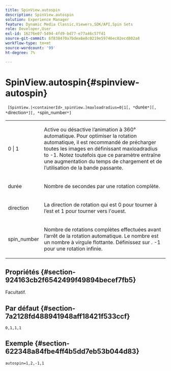 ```yaml
---
title: SpinView.autospin
description: SpinView.autospin
solution: Experience Manager
feature: Dynamic Media Classic,Viewers,SDK/API,Spin Sets
role: Developer,User
exl-id: 16276e07-5494-4fd9-bd77-e77a46c57fd1
source-git-commit: 6f838470a7bdea8e8c0219e59746ec82ecd802a8
workflow-type: tm+mt
source-wordcount: '99'
ht-degree: 7%

---
```


# SpinView.autospin{#spinview-autospin}

` [SpinView.|<containerId>_spinView.]maxloadradius=0|1[, *`durée`*][, *`direction`*][, *`spin_number`*]`

<table id="table_49FFD1BC53B846F09A6D214BC8C5C3FE"> 
 <tbody> 
  <tr> 
   <td colname="col1"> <p> <span class="codeph"> 0 | 1</span> </p> </td> 
   <td colname="col2"> <p> Active ou désactive l’animation à 360° automatique. Pour optimiser la rotation automatique, il est recommandé de précharger toutes les images en définissant <span class="codeph"> maxloadradius</span> to <span class="codeph"> -1</span>. Notez toutefois que ce paramètre entraîne une augmentation du temps de chargement et de l’utilisation de la bande passante. </p> </td> 
  </tr> 
  <tr> 
   <td colname="col1"> <p><span class="codeph"><span class="varname"> durée</span></span> </p> </td> 
   <td colname="col2"> <p> Nombre de secondes par une rotation complète. </p> </td> 
  </tr> 
  <tr> 
   <td colname="col1"> <p> <span class="codeph"><span class="varname"> direction</span></span> </p> </td> 
   <td colname="col2"> <p> La direction de rotation qui est <span class="codeph"> 0</span> pour tourner à l’est et <span class="codeph"> 1</span> pour tourner vers l'ouest. </p> </td> 
  </tr> 
  <tr> 
   <td colname="col1"> <p> <span class="codeph"><span class="varname"> spin_number</span></span> </p> </td> 
   <td colname="col2"> <p> Nombre de rotations complètes effectuées avant l’arrêt de la rotation automatique. Le nombre est un nombre à virgule flottante. Définissez sur . <span class="codeph"> -1</span> pour une rotation infinie. </p> </td> 
  </tr> 
 </tbody> 
</table>

## Propriétés {#section-924163cb2f6542499f49894becef7fb5}

Facultatif.

## Par défaut {#section-7a2128fd488941948aff18421f533ccf}

`0,1,1,1`

## Exemple {#section-622348a84fbe4ff4b5dd7eb53b044d83}

`autospin=1,2,-1,1`
